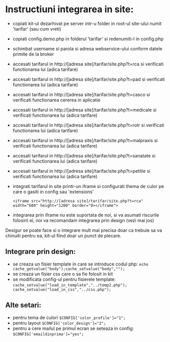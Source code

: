 # Instructiuni integrarea in site:

- copiati kit-ul dezarhivat pe server intr-u folder in root-ul site-ului numit 'tarifar' (sau cum vreti)

- copiati config.demo.php in folderul 'tarifar' si redenumiti-l in config.php

- schimbat username si parola si adresa webservice-ului conform datele primite de la broker

- accesati tarifarul in http://[adresa site]/tarifar/site.php?t=rca si verificati functionarea lui (adica tarifare)

- accesati tarifarul in http://[adresa site]/tarifar/site.php?t=pad si verificati functionarea lui (adica tarifare)

- accesati tarifarul in http://[adresa site]/tarifar/site.php?t=casco si verificati functionarea cererea in aplicatie

- accesati tarifarul in http://[adresa site]/tarifar/site.php?t=medicale si verificati functionarea lui (adica tarifare)

- accesati tarifarul in http://[adresa site]/tarifar/site.php?t=rotr si verificati functionarea lui (adica tarifare)

- accesati tarifarul in http://[adresa site]/tarifar/site.php?t=malpraxis si verificati functionarea lui (adica tarifare)

- accesati tarifarul in http://[adresa site]/tarifar/site.php?t=sanatate si verificati functionarea lui (adica tarifare)

- accesati tarifarul in http://[adresa site]/tarifar/site.php?t=petitie si verificati functionarea lui (adica tarifare)

- integrati tarifarul in site printr-un iframe si configurati thema de culor pe care o gasiti in config sau 'extensions'

    `` <iframe src="http://[adresa site]/tarifar/site.php?t=rca" width="680" height="1200" border="0></iframe"> ``

- integrarea prin iframe nu este suportata de noi, si va asumati riscurile folosirii ei, noi va recomandam integrarea prin design (vezi mai jos)

Desigur se poate face si o integrare mult mai precisa doar ca trebuie sa va chinuiti pentru ea, kit-ul fiind doar un punct de plecare.

## Integrare prin design:
- se creaza un fisier template in care se introduce codul php:
    `` echo cache_getvalue("body");cache_setvalue("body",""); ``
- se creaza un fisier css care o sa fie folosit in kit
- se modificata config-ul pentru fisierele template:
    `` cache_setvalue("load_in_template","../temp2.php"); cache_setvalue("load_in_css","../css.php"); ``

## Alte setari:
- pentru tema de culori
    `` $CONFIG['color_profile']="1"; ``
- pentru layout
    `` $CONFIG['color_design']="2"; ``
- pentru a cere mailul pe primul ecran se seteaza in config:
    `` $CONFIG['emaildinprima']="yes"; ``

